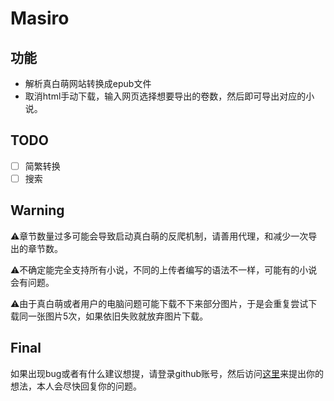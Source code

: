 # Masiro

## 功能

- 解析真白萌网站转换成epub文件
- 取消html手动下载，输入网页选择想要导出的卷数，然后即可导出对应的小说。

## TODO

- [ ] 简繁转换
- [ ] 搜索

## Warning

:warning:章节数量过多可能会导致启动真白萌的反爬机制，请善用代理，和减少一次导出的章节数。

:warning:不确定能完全支持所有小说，不同的上传者编写的语法不一样，可能有的小说会有问题。

:warning:由于真白萌或者用户的电脑问题可能下载不下来部分图片，于是会重复尝试下载同一张图片5次，如果依旧失败就放弃图片下载。

## Final

如果出现bug或者有什么建议想提，请登录github账号，然后访问[这里](https://github.com/banned2054/Masiro2Epub/issues/new/choose)来提出你的想法，本人会尽快回复你的问题。